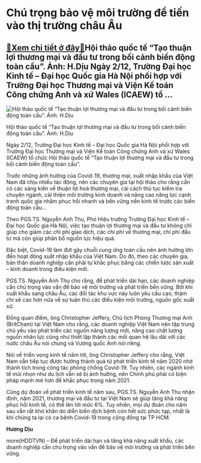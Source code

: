 Chú trọng bảo vệ môi trường để tiến vào thị trường châu Âu
==========================================================

[:gift:Xem chi tiết ở đây:gift:](https://hddtvn.com/chu-trong-bao-ve-moi-truong-de-tien-vao-thi-truong-chau-au/)Hội thảo quốc tế “Tạo thuận lợi thương mại và đầu tư trong bối cảnh biến động toàn cầu”. Ảnh: H.Dịu Ngày 2/12, Trường Đại học Kinh tế – Đại học Quốc gia Hà Nội phối hợp với Trường Đại học Thương mại và Viện Kế toán Công chứng Anh và xứ Wales (ICAEW) tổ …
--------------------------------------------------------------------------------------------------------------------------------------------------------------------------------------------------------------------------------------------------------------





![Hội thảo quốc tế “Tạo thuận lợi thương mại và đầu tư trong bối cảnh biến động toàn cầu”. Ảnh: H.Dịu](https://hddtvn.com/wp-content/uploads/2021/01/IMG_4516.jpg "Hội thảo quốc tế “Tạo thuận lợi thương mại và đầu tư trong bối cảnh biến động toàn cầu”. Ảnh: H.Dịu")


Hội thảo quốc tế “Tạo thuận lợi thương mại và đầu tư trong bối cảnh biến động toàn cầu”. Ảnh: H.Dịu



Ngày 2/12, Trường Đại học Kinh tế – Đại học Quốc gia Hà Nội phối hợp với Trường Đại học Thương mại và Viện Kế toán Công chứng Anh và xứ Wales (ICAEW) tổ chức Hội thảo quốc tế “Tạo thuận lợi thương mại và đầu tư trong bối cảnh biến động toàn cầu”.


Trước những ảnh hưởng của Covid-19, thương mại, xuất nhập khẩu của Việt Nam đã chịu nhiều tác động, nên các chuyên gia tại hội thảo cho rằng cần có các sáng kiến về thuận lợi hoá thương mại, cải cách thủ tục kiểm tra chuyên ngành, cải thiện môi trường kinh doanh và nâng cao năng lực cạnh tranh quốc gia nhằm phục hồi nhanh và bền vững nền kinh tế trước các biến động toàn cầu…


Theo PGS.TS. Nguyễn Anh Thu, Phó Hiệu trưởng Trường Đại học Kinh tế – Đại học Quốc gia Hà Nội, việc tạo thuận lợi thương mại và đầu tư không chỉ giúp cho giảm các chi phí giao dịch, các chi phí về thương mại, chi phí đầu tư mà còn giúp phân bổ nguồn lực hiệu quả.


Đặc biệt, Covid-19 làm đứt gãy chuỗi cung ứng toàn cầu nên ảnh hưởng lớn đến hoạt động xuất nhập khẩu của Việt Nam. Do đó, theo các chuyên gia, bản thân doanh nghiệp cần phải tự khắc phục bằng các chiến lược sản xuất – kinh doanh trong điều kiện mới.


PGS.TS. Nguyễn Anh Thu cho rằng, để phát triển dài hạn, các doanh nghiệp cần chú trọng vào vấn đề bảo vệ môi trường và phát triển bền vững. Bởi khi xuất khẩu sang châu Âu, các đối tác khu vực này luôn yêu cầu cao, thậm chí sẽ cao hơn nữa về sự tuân thủ các điều kiện môi trường, nguồn gốc xuất xứ.


Đồng quan điểm, ông Christopher Jeffery, Chủ tịch Phòng Thương mại Anh (BritCham) tại Việt Nam cho rằng, các doanh nghiệp Việt Nam nên tập trung chủ yếu vào phát triển các nguồn năng lượng mới, nâng cao chất lượng nguồn nhân lực cũng như thiết lập thành các mối quan hệ lâu dài với các nước châu Âu nói chung và Vương quốc Anh nói riêng.


Nói về triển vọng kinh tế năm tới, ông Christopher Jeffery cho rằng, Việt Nam vẫn tiếp tục được hưởng thành quả từ phát triển kinh tế năm 2020 nhờ thành tích trong công tác phòng chống Covid-19. Tuy nhiên, các ngành kinh tế mũi nhọn như du lịch vẫn sẽ bị ảnh hưởng, nên Chính phủ phải có biện pháp mạnh mẽ hơn để khắc phục trong năm 2021.


Cũng dự đoán về phát triển kinh tế năm sau, PGS.TS. Nguyễn Anh Thu nhận định, năm 2021, thương mại và đầu tư tại Việt Nam sẽ giúp tăng khả năng phục hồi kinh tế, có thể lên tới mức 6%. Tuy nhiên, mọi dự đoán cho năm sau vẫn rất khó khăn do diễn biến dịch bệnh còn hết sức phức tạp, nhất là khi chúng ta lại có ca bệnh Covid-19 trong cộng đồng tại TP HCM.




**Hương Dịu**



more(HDDTVN) – Để phát triển dài hạn và tăng khả năng xuất khẩu, các doanh nghiệp cần chú trọng vào vấn đề bảo vệ môi trường và phát triển bền vững.

